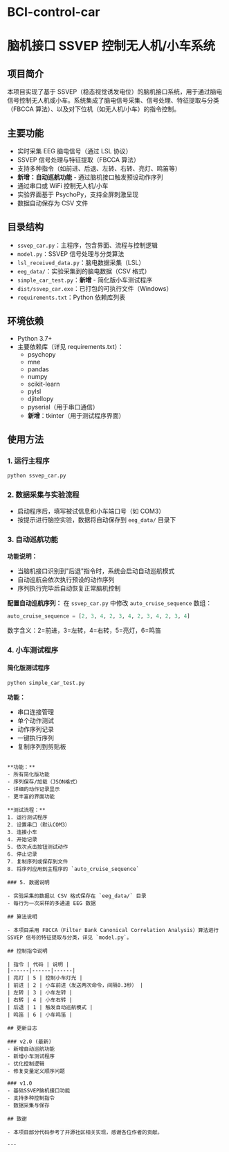 # BCI-control-car

# 脑机接口 SSVEP 控制无人机/小车系统

## 项目简介

本项目实现了基于 SSVEP（稳态视觉诱发电位）的脑机接口系统，用于通过脑电信号控制无人机或小车。系统集成了脑电信号采集、信号处理、特征提取与分类（FBCCA 算法）、以及对下位机（如无人机/小车）的指令控制。

## 主要功能

- 实时采集 EEG 脑电信号（通过 LSL 协议）
- SSVEP 信号处理与特征提取（FBCCA 算法）
- 支持多种指令（如前进、后退、左转、右转、亮灯、鸣笛等）
- **新增：自动巡航功能** - 通过脑机接口触发预设动作序列
- 通过串口或 WiFi 控制无人机/小车
- 实验界面基于 PsychoPy，支持全屏刺激呈现
- 数据自动保存为 CSV 文件

## 目录结构

- `ssvep_car.py`：主程序，包含界面、流程与控制逻辑
- `model.py`：SSVEP 信号处理与分类算法
- `lsl_received_data.py`：脑电数据采集（LSL）
- `eeg_data/`：实验采集到的脑电数据（CSV 格式）
- `simple_car_test.py`：**新增** - 简化版小车测试程序
- `dist/ssvep_car.exe`：已打包的可执行文件（Windows）
- `requirements.txt`：Python 依赖库列表

## 环境依赖

- Python 3.7+
- 主要依赖库（详见 requirements.txt）：
  - psychopy
  - mne
  - pandas
  - numpy
  - scikit-learn
  - pylsl
  - djitellopy
  - pyserial（用于串口通信）
  - **新增**：tkinter（用于测试程序界面）


## 使用方法

### 1. 运行主程序

```bash
python ssvep_car.py
```

### 2. 数据采集与实验流程

- 启动程序后，填写被试信息和小车端口号（如 COM3）
- 按提示进行脑控实验，数据将自动保存到 `eeg_data/` 目录下

### 3. 自动巡航功能

**功能说明：**
- 当脑机接口识别到"后退"指令时，系统会启动自动巡航模式
- 自动巡航会依次执行预设的动作序列
- 序列执行完毕后自动恢复正常脑机控制

**配置自动巡航序列：**
在 `ssvep_car.py` 中修改 `auto_cruise_sequence` 数组：
```python
auto_cruise_sequence = [2, 3, 4, 2, 3, 4, 2, 3, 4, 2, 3, 4]
```
数字含义：2=前进，3=左转，4=右转，5=亮灯，6=鸣笛

### 4. 小车测试程序

#### 简化版测试程序
```bash
python simple_car_test.py
```

**功能：**
- 串口连接管理
- 单个动作测试
- 动作序列记录
- 一键执行序列
- 复制序列到剪贴板

```

**功能：**
- 所有简化版功能
- 序列保存/加载（JSON格式）
- 详细的动作记录显示
- 更丰富的界面功能

**测试流程：**
1. 运行测试程序
2. 设置串口（默认COM3）
3. 连接小车
4. 开始记录
5. 依次点击按钮测试动作
6. 停止记录
7. 复制序列或保存到文件
8. 将序列应用到主程序的 `auto_cruise_sequence`

### 5. 数据说明

- 实验采集的数据以 CSV 格式保存在 `eeg_data/` 目录
- 每行为一次采样的多通道 EEG 数据

## 算法说明

- 本项目采用 FBCCA（Filter Bank Canonical Correlation Analysis）算法进行 SSVEP 信号的特征提取与分类，详见 `model.py`。

## 控制指令说明

| 指令 | 代码 | 说明 |
|------|------|------|
| 亮灯 | 5 | 控制小车灯光 |
| 前进 | 2 | 小车前进（发送两次命令，间隔0.3秒） |
| 左转 | 3 | 小车左转 |
| 右转 | 4 | 小车右转 |
| 后退 | 1 | 触发自动巡航模式 |
| 鸣笛 | 6 | 小车鸣笛 |

## 更新日志

### v2.0 (最新)
- 新增自动巡航功能
- 新增小车测试程序
- 优化控制逻辑
- 修复变量定义顺序问题

### v1.0
- 基础SSVEP脑机接口功能
- 支持多种控制指令
- 数据采集与保存

## 致谢

- 本项目部分代码参考了开源社区相关实现，感谢各位作者的贡献。

---

